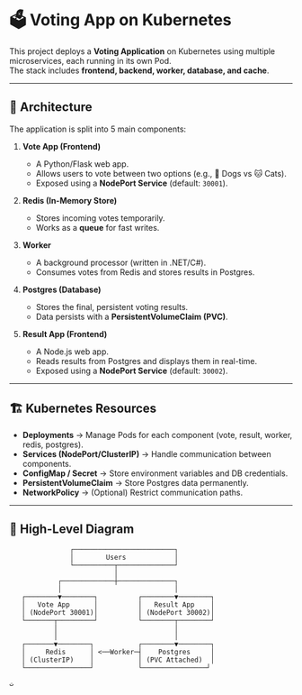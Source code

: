 # 🗳️ Voting App on Kubernetes

This project deploys a **Voting Application** on Kubernetes using multiple microservices, each running in its own Pod.  
The stack includes **frontend, backend, worker, database, and cache**.

---

## 🚀 Architecture

The application is split into 5 main components:

1. **Vote App (Frontend)**  
   - A Python/Flask web app.  
   - Allows users to vote between two options (e.g., 🐶 Dogs vs 🐱 Cats).  
   - Exposed using a **NodePort Service** (default: `30001`).

2. **Redis (In-Memory Store)**  
   - Stores incoming votes temporarily.  
   - Works as a **queue** for fast writes.

3. **Worker**  
   - A background processor (written in .NET/C#).  
   - Consumes votes from Redis and stores results in Postgres.

4. **Postgres (Database)**  
   - Stores the final, persistent voting results.  
   - Data persists with a **PersistentVolumeClaim (PVC)**.

5. **Result App (Frontend)**  
   - A Node.js web app.  
   - Reads results from Postgres and displays them in real-time.  
   - Exposed using a **NodePort Service** (default: `30002`).

---

## 🏗️ Kubernetes Resources

- **Deployments** → Manage Pods for each component (vote, result, worker, redis, postgres).  
- **Services (NodePort/ClusterIP)** → Handle communication between components.  
- **ConfigMap / Secret** → Store environment variables and DB credentials.  
- **PersistentVolumeClaim** → Store Postgres data permanently.  
- **NetworkPolicy** → (Optional) Restrict communication paths.

---

## 📌 High-Level Diagram

```plaintext
               ┌─────────────────────────┐
               │        Users            │
               └──────────┬──────────────┘
                          │
            ┌─────────────┼──────────────┐
            │                            │
   ┌────────▼────────┐          ┌────────▼────────┐
   │   Vote App      │          │   Result App    │
   │ (NodePort 30001)│          │ (NodePort 30002)│
   └───────┬─────────┘          └────────┬────────┘
           │                             │
           │                             │
   ┌───────▼────────┐           ┌────────▼────────┐
   │     Redis      │ <──Worker─┤    Postgres     │
   │ (ClusterIP)    │           │ (PVC Attached)  │
   └────────────────┘           └────────────────┘

ت

